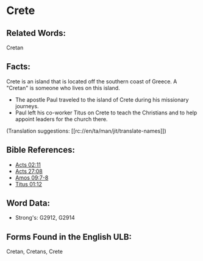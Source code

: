 # Crete

## Related Words:

Cretan

## Facts:

Crete is an island that is located off the southern coast of Greece. A "Cretan" is someone who lives on this island.

* The apostle Paul traveled to the island of Crete during his missionary journeys.
* Paul left his co-worker Titus on Crete to teach the Christians and to help appoint leaders for the church there.

(Translation suggestions: [[rc://en/ta/man/jit/translate-names]])

## Bible References:

* [Acts 02:11](rc://en/tn/help/act/02/11)
* [Acts 27:08](rc://en/tn/help/act/27/08)
* [Amos 09:7-8](rc://en/tn/help/amo/09/07)
* [Titus 01:12](rc://en/tn/help/tit/01/12)

## Word Data:

* Strong's: G2912, G2914

## Forms Found in the English ULB:

Cretan, Cretans, Crete
